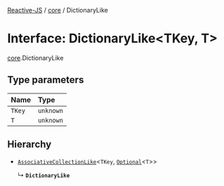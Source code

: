 [Reactive-JS](../README.md) / [core](../modules/core.md) / DictionaryLike

# Interface: DictionaryLike<TKey, T\>

[core](../modules/core.md).DictionaryLike

## Type parameters

| Name | Type |
| :------ | :------ |
| `TKey` | `unknown` |
| `T` | `unknown` |

## Hierarchy

- [`AssociativeCollectionLike`](core.AssociativeCollectionLike.md)<`TKey`, [`Optional`](../modules/functions.md#optional)<`T`\>\>

  ↳ **`DictionaryLike`**
